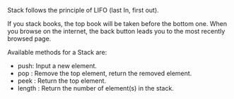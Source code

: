 Stack follows the principle of LIFO (last In, first out).

If you stack books, the top book will be taken before the bottom one. When you browse on the internet, the back button leads you to the most recently browsed page.

Available methods for a Stack are:
  - push: Input a new element.
  - pop : Remove the top element, return the removed element.
  - peek : Return the top element.
  - length : Return the number of element(s) in the stack.